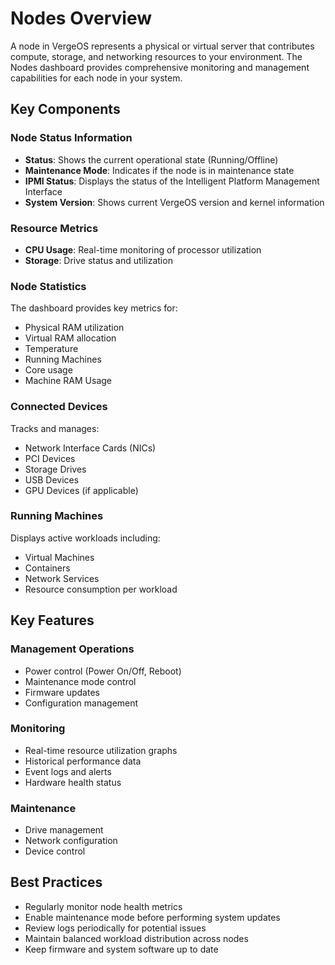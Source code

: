 # Nodes Overview

A node in VergeOS represents a physical or virtual server that contributes compute, storage, and networking resources to your environment. The Nodes dashboard provides comprehensive monitoring and management capabilities for each node in your system.

## Key Components

### Node Status Information

- **Status**: Shows the current operational state (Running/Offline)
- **Maintenance Mode**: Indicates if the node is in maintenance state
- **IPMI Status**: Displays the status of the Intelligent Platform Management Interface
- **System Version**: Shows current VergeOS version and kernel information

### Resource Metrics

- **CPU Usage**: Real-time monitoring of processor utilization
- **Storage**: Drive status and utilization

### Node Statistics

The dashboard provides key metrics for:

- Physical RAM utilization
- Virtual RAM allocation
- Temperature
- Running Machines
- Core usage
- Machine RAM Usage

### Connected Devices

Tracks and manages:

- Network Interface Cards (NICs)
- PCI Devices
- Storage Drives
- USB Devices
- GPU Devices (if applicable)

### Running Machines

Displays active workloads including:

- Virtual Machines
- Containers
- Network Services
- Resource consumption per workload

## Key Features

### Management Operations

- Power control (Power On/Off, Reboot)
- Maintenance mode control
- Firmware updates
- Configuration management

### Monitoring

- Real-time resource utilization graphs
- Historical performance data
- Event logs and alerts
- Hardware health status

### Maintenance

- Drive management
- Network configuration
- Device control

## Best Practices

- Regularly monitor node health metrics
- Enable maintenance mode before performing system updates
- Review logs periodically for potential issues
- Maintain balanced workload distribution across nodes
- Keep firmware and system software up to date

